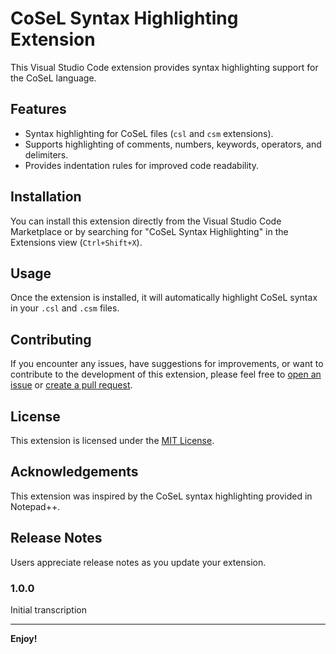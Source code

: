 # CoSeL Syntax Highlighting Extension

This Visual Studio Code extension provides syntax highlighting support for the CoSeL language.

## Features

- Syntax highlighting for CoSeL files (`csl` and `csm` extensions).
- Supports highlighting of comments, numbers, keywords, operators, and delimiters.
- Provides indentation rules for improved code readability.

## Installation

You can install this extension directly from the Visual Studio Code Marketplace or by searching for "CoSeL Syntax Highlighting" in the Extensions view (`Ctrl+Shift+X`).

## Usage

Once the extension is installed, it will automatically highlight CoSeL syntax in your `.csl` and `.csm` files.

## Contributing

If you encounter any issues, have suggestions for improvements, or want to contribute to the development of this extension, please feel free to [open an issue](https://github.com/JG03dev/CoSeL-lang/issues) or [create a pull request](https://github.com/JG03dev/CoSeL-lang/pulls).

## License

This extension is licensed under the [MIT License](LICENSE).

## Acknowledgements

This extension was inspired by the CoSeL syntax highlighting provided in Notepad++.

## Release Notes

Users appreciate release notes as you update your extension.

### 1.0.0

Initial transcription

---

**Enjoy!**
